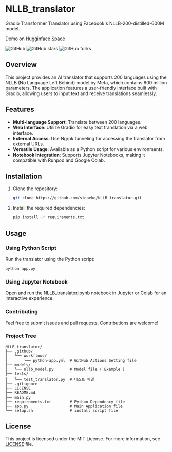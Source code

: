 # NLLB_translator 

Gradio Transformer Translator using Facebook's NLLB-200-distilled-600M model.

Demo on [Hugginface Space](https://huggingface.co/spaces/Asanari/Linguify)

![GitHub](https://img.shields.io/github/license/sioaeko/NLLB_translator)
![GitHub stars](https://img.shields.io/github/stars/sioaeko/NLLB_translator)
![GitHub forks](https://img.shields.io/github/forks/sioaeko/NLLB_translator)

## Overview

This project provides an AI translator that supports 200 languages using the NLLB (No Language Left Behind) model by Meta, which contains 600 million parameters. The application features a user-friendly interface built with Gradio, allowing users to input text and receive translations seamlessly.

## Features

- **Multi-language Support**: Translate between 200 languages.
- **Web Interface**: Utilize Gradio for easy text translation via a web interface.
- **External Access**: Use Ngrok tunneling for accessing the translator from external URLs.
- **Versatile Usage**: Available as a Python script for various environments.
- **Notebook Integration**: Supports Jupyter Notebooks, making it compatible with Runpod and Google Colab.

## Installation

1. Clone the repository:
   ```bash
   git clone https://github.com/sioaeko/NLLB_translator.git

2. Install the required dependencies:
   ```bash
   pip install -r requirements.txt
   ```
## Usage

### Using Python Script

Run the translator using the Python script:

```bash
python app.py
```

### Using Jupyter Notebook

Open and run the NLLB_translator.ipynb notebook in Jupyter or Colab for an interactive experience.

### Contributing

Feel free to submit issues and pull requests. Contributions are welcome!


### Project Tree

```text
NLLB_translator/
├── .github/
│   └── workflows/
│       └── python-app.yml  # GitHub Actions Setting file
├── models/
│   └── nllb_model.py       # Model file ( Example )
├── tests/
│   └── test_translator.py  # 테스트 파일
├── .gitignore
├── LICENSE
├── README.md
├── main.py                 
├── requirements.txt        # Python Dependency file
├── app.py                  # Main Application file
└── setup.sh                # install script file
```

## License

This project is licensed under the MIT License. For more information, see [LICENSE](https://github.com/sioaeko/NLLB_translator/blob/main/LICENSE) file.

